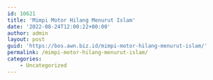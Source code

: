 ```yaml
---
id: 10621
title: 'Mimpi Motor Hilang Menurut Islam'
date: '2022-08-24T12:00:22+00:00'
author: admin
layout: post
guid: 'https://bos.awn.biz.id/mimpi-motor-hilang-menurut-islam/'
permalink: /mimpi-motor-hilang-menurut-islam/
categories:
    - Uncategorized
---
```



